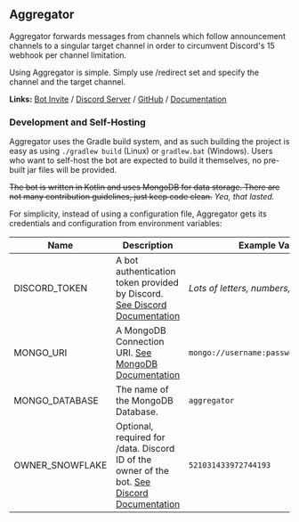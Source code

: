## Aggregator
Aggregator forwards messages from channels which follow announcement channels to a singular target channel in order to circumvent Discord's 15 webhook per channel limitation.

Using Aggregator is simple. Simply use /redirect set and specify the channel and the target channel.

**Links:** [Bot Invite](https://discord.com/api/oauth2/authorize?client_id=1034850407450693714&permissions=536871936&scope=bot) / [Discord Server](https://discord.gg/kYFZtajTdx) / [GitHub](https://github.com/Astralchroma/Aggregator) / [Documentation](https://tinyurl.com/2dumcd5k)

### Development and Self-Hosting
Aggregator uses the Gradle build system, and as such building the project is easy as using `./gradlew build` (Linux) or `gradlew.bat` (Windows). Users who want to self-host the bot are expected to build it themselves, no pre-built jar files will be provided.

~~The bot is written in Kotlin and uses MongoDB for data storage. There are not many contribution guidelines, just keep code clean.~~ *Yea, that lasted.*

For simplicity, instead of using a configuration file, Aggregator gets its credentials and configuration from environment variables:

| Name            | Description                                                                                                                                            | Example Value                            |
|-----------------|--------------------------------------------------------------------------------------------------------------------------------------------------------|------------------------------------------|
| DISCORD_TOKEN   | A bot authentication token provided by Discord. [See Discord Documentation](https://discord.com/developers/docs/getting-started#creating-an-app)       | *Lots of letters, numbers, and symbols.* |
| MONGO_URI       | A MongoDB Connection URI. [See MongoDB Documentation](https://www.mongodb.com/docs/manual/reference/connection-string)                                 | `mongo://username:password@host:27017`   |
| MONGO_DATABASE  | The name of the MongoDB Database.                                                                                                                      | `aggregator`                             |
| OWNER_SNOWFLAKE | Optional, required for /data. Discord ID of the owner of the bot. [See Discord Documentation](https://support.discord.com/hc/en-us/articles/206346498) | `521031433972744193`                     |
